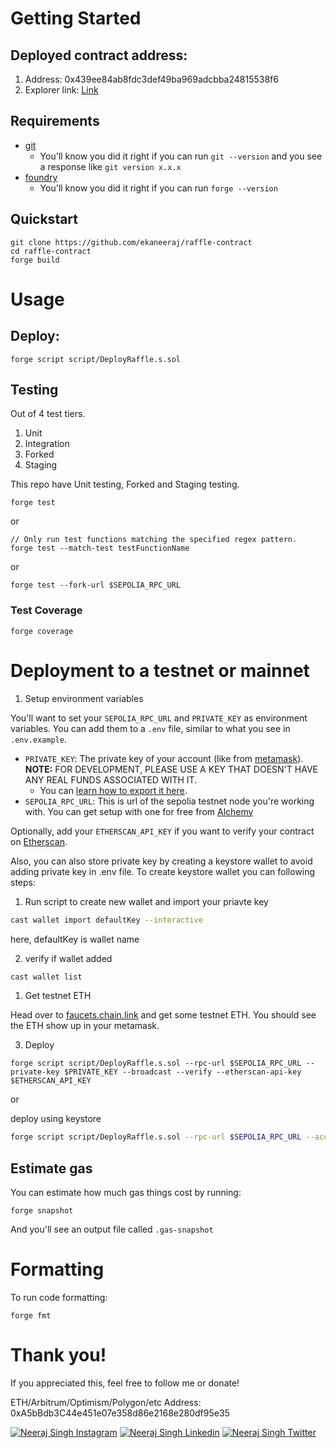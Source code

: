 # Getting Started

## Deployed contract address:
1. Address: 0x439ee84ab8fdc3def49ba969adcbba24815538f6
2. Explorer link: [Link](https://sepolia.etherscan.io/address/0x439ee84ab8fdc3def49ba969adcbba24815538f6)

## Requirements

- [git](https://git-scm.com/book/en/v2/Getting-Started-Installing-Git)
  - You'll know you did it right if you can run `git --version` and you see a response like `git version x.x.x`
- [foundry](https://getfoundry.sh/)
  - You'll know you did it right if you can run `forge --version` 


## Quickstart

```
git clone https://github.com/ekaneeraj/raffle-contract
cd raffle-contract
forge build
```

# Usage

## Deploy:

```
forge script script/DeployRaffle.s.sol
```

## Testing

Out of 4 test tiers.

1. Unit
2. Integration
3. Forked
4. Staging

This repo have Unit testing, Forked and Staging testing. 

```
forge test
```

or 

```
// Only run test functions matching the specified regex pattern.
forge test --match-test testFunctionName
```

or

```
forge test --fork-url $SEPOLIA_RPC_URL
```

### Test Coverage

```
forge coverage
```


# Deployment to a testnet or mainnet

1. Setup environment variables

You'll want to set your `SEPOLIA_RPC_URL` and `PRIVATE_KEY` as environment variables. You can add them to a `.env` file, similar to what you see in `.env.example`.

- `PRIVATE_KEY`: The private key of your account (like from [metamask](https://metamask.io/)). **NOTE:** FOR DEVELOPMENT, PLEASE USE A KEY THAT DOESN'T HAVE ANY REAL FUNDS ASSOCIATED WITH IT.
  - You can [learn how to export it here](https://metamask.zendesk.com/hc/en-us/articles/360015289632-How-to-Export-an-Account-Private-Key).
- `SEPOLIA_RPC_URL`: This is url of the sepolia testnet node you're working with. You can get setup with one for free from [Alchemy](https://alchemy.com/)

Optionally, add your `ETHERSCAN_API_KEY` if you want to verify your contract on [Etherscan](https://etherscan.io/).


Also, you can also store private key by creating a keystore wallet to avoid adding private key in .env file. To create keystore wallet you can following steps: 

1. Run script to create new wallet and import your priavte key

```bash
cast wallet import defaultKey --interactive
```
here, defaultKey is wallet name

2. verify if wallet added
```bash
cast wallet list
```

1. Get testnet ETH

Head over to [faucets.chain.link](https://faucets.chain.link/) and get some testnet ETH. You should see the ETH show up in your metamask.

3. Deploy

```
forge script script/DeployRaffle.s.sol --rpc-url $SEPOLIA_RPC_URL --private-key $PRIVATE_KEY --broadcast --verify --etherscan-api-key $ETHERSCAN_API_KEY
```

or

 deploy using keystore
```bash
forge script script/DeployRaffle.s.sol --rpc-url $SEPOLIA_RPC_URL --account defaultKey --sender <Wallet Address> --broadcast`
```

## Estimate gas

You can estimate how much gas things cost by running:

```
forge snapshot
```

And you'll see an output file called `.gas-snapshot`


# Formatting


To run code formatting:
```
forge fmt
```


# Thank you!

If you appreciated this, feel free to follow me or donate!

ETH/Arbitrum/Optimism/Polygon/etc Address: 0xA5bBdb3C44e451e07e358d86e2168e280df95e35

[![Neeraj Singh Instagram](https://img.shields.io/badge/Instagram-FF0000?style=for-the-badge&logo=instagram&logoColor=white)](https://instagram.com/ekaneeraj)
[![Neeraj Singh Linkedin](https://img.shields.io/badge/LinkedIn-0077B5?style=for-the-badge&logo=linkedin&logoColor=white)](https://www.linkedin.com/in/ekaneeraj/)
[![Neeraj Singh Twitter](https://img.shields.io/badge/Twitter-1DA1F2?style=for-the-badge&logo=twitter&logoColor=white)](https://twitter.com/ekaneeraj)